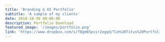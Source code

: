```yaml
---
title: 'Branding & UI Portfolio'
subtitle: 'A sample of my clients'
date: 2018-10-30 00:00:00
description: Portfolio Download
featured_image: '/images/portfolio.png'
link: 'https://www.dropbox.com/s/f8gm65pvir2ogqd/Tim%20Titus%20Portfolio%20Jan-2019.pdf?dl=0'
---
```

